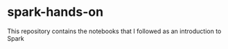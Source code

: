# spark-hands-on
This repository contains the notebooks that I followed as an introduction to Spark
